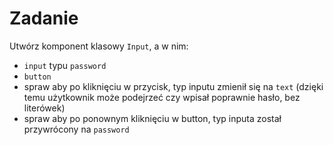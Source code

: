 # Zadanie

Utwórz komponent klasowy `Input`, a w nim:

- `input` typu `password`
- `button`
- spraw aby po kliknięciu w przycisk, typ inputu zmienił się na `text` (dzięki temu użytkownik może podejrzeć czy wpisał poprawnie hasło, bez literówek)
- spraw aby po ponownym kliknięciu w button, typ inputa został przywrócony na `password`
